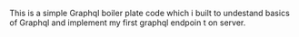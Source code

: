 This is a simple Graphql boiler plate code which i built to undestand basics of Graphql and implement my first graphql endpoin t on server.

